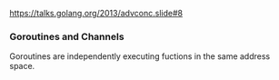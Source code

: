 https://talks.golang.org/2013/advconc.slide#8

### Goroutines and Channels
Goroutines are independently executing fuctions in the same address space.
